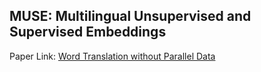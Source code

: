 ## MUSE: Multilingual Unsupervised and Supervised Embeddings
Paper Link: [Word Translation without Parallel Data](https://arxiv.org/pdf/1710.04087.pdf)

